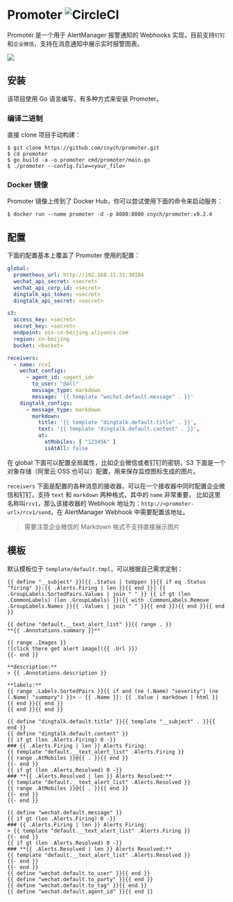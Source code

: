 # Promoter ![CircleCI](https://circleci.com/gh/cnych/promoter/tree/main.svg?style=shield)

Promoter 是一个用于 AlertManager 报警通知的 Webhooks 实现，目前支持`钉钉`和`企业微信`，支持在消息通知中展示实时报警图表。

![](https://bxdc-static.oss-cn-beijing.aliyuncs.com/images/20220226181006.png)


## 安装

该项目使用 Go 语言编写，有多种方式来安装 Promoter。

### 编译二进制

直接 clone 项目手动构建：
```shell
$ git clone https://github.com/cnych/promoter.git
$ cd promoter
$ go build -a -o promoter cmd/promoter/main.go
$ ./promoter --config.file=<your_file>
```

### Docker 镜像

Promoter 镜像上传到了 Docker Hub，你可以尝试使用下面的命令来启动服务：

```shell
$ docker run --name promoter -d -p 8080:8080 cnych/promoter:v0.2.4
```

## 配置

下面的配置基本上覆盖了 Promoter 使用的配置：

```yaml
global:
  prometheus_url: http://192.168.31.31:30104
  wechat_api_secret: <secret>
  wechat_api_corp_id: <secret>
  dingtalk_api_token: <secret>
  dingtalk_api_secret: <secret>

s3:
  access_key: <secret>
  secret_key: <secret>
  endpoint: oss-cn-beijing.aliyuncs.com
  region: cn-beijing
  bucket: <bucket>

receivers:
  - name: rcv1
    wechat_configs:
      - agent_id: <agent_id>
        to_user: "@all"
        message_type: markdown
        message: '{{ template "wechat.default.message" . }}'
    dingtalk_configs:
      - message_type: markdown
        markdown:
          title: '{{ template "dingtalk.default.title" . }}',
          text: '{{ template "dingtalk.default.content" . }}',
          at:
            atMobiles: [ "123456" ]
            isAtAll: false
```

在 global 下面可以配置全局属性，比如企业微信或者钉钉的密钥，S3 下面是一个对象存储（阿里云 OSS 也可以）配置，用来保存监控图标生成的图片。

`receivers` 下面是配置的各种消息的接收器，可以在一个接收器中同时配置企业微信和钉钉，支持 `text` 和 `markdown` 两种格式，其中的 `name` 非常重要，
比如这里名称叫`rcv1`，那么该接收器的 Webhook 地址为：`http://<promoter-url>/rcv1/send`，在 AlertManager Webhook 中需要配置该地址。

> 需要注意企业微信的 Markdown 格式不支持直接展示图片

## 模板

默认模板位于 `template/default.tmpl`，可以根据自己需求定制：

```tmpl
{{ define "__subject" }}[{{ .Status | toUpper }}{{ if eq .Status "firing" }}:{{ .Alerts.Firing | len }}{{ end }}] {{ .GroupLabels.SortedPairs.Values | join " " }} {{ if gt (len .CommonLabels) (len .GroupLabels) }}({{ with .CommonLabels.Remove .GroupLabels.Names }}{{ .Values | join " " }}{{ end }}){{ end }}{{ end }}

{{ define "default.__text_alert_list" }}{{ range . }}
**{{ .Annotations.summary }}**

{{ range .Images }}
![click there get alert image]({{ .Url }})
{{- end }}

**description:**
> {{ .Annotations.description }}

**labels:**
{{ range .Labels.SortedPairs }}{{ if and (ne (.Name) "severity") (ne (.Name) "summary") }}> - {{ .Name }}: {{ .Value | markdown | html }}
{{ end }}{{ end }}
{{ end }}{{ end }}

{{ define "dingtalk.default.title" }}{{ template "__subject" . }}{{ end }}
{{ define "dingtalk.default.content" }}
{{ if gt (len .Alerts.Firing) 0 -}}
### {{ .Alerts.Firing | len }} Alerts Firing:
{{ template "default.__text_alert_list" .Alerts.Firing }}
{{ range .AtMobiles }}@{{ . }}{{ end }}
{{- end }}
{{ if gt (len .Alerts.Resolved) 0 -}}
### **{{ .Alerts.Resolved | len }} Alerts Resolved:**
{{ template "default.__text_alert_list" .Alerts.Resolved }}
{{ range .AtMobiles }}@{{ . }}{{ end }}
{{- end }}
{{- end }}

{{ define "wechat.default.message" }}
{{ if gt (len .Alerts.Firing) 0 -}}
### {{ .Alerts.Firing | len }} Alerts Firing:
> {{ template "default.__text_alert_list" .Alerts.Firing }}
{{- end }}
{{ if gt (len .Alerts.Resolved) 0 -}}
### **{{ .Alerts.Resolved | len }} Alerts Resolved:**
{{ template "default.__text_alert_list" .Alerts.Resolved }}
{{- end }}
{{- end }}
{{ define "wechat.default.to_user" }}{{ end }}
{{ define "wechat.default.to_party" }}{{ end }}
{{ define "wechat.default.to_tag" }}{{ end }}
{{ define "wechat.default.agent_id" }}{{ end }}
```
